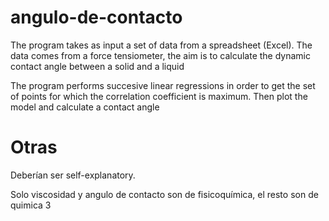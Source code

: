 # angulo-de-contacto
The program takes as input a set of data from a spreadsheet (Excel).
The data comes from a force tensiometer, the aim is to calculate the dynamic contact angle between a solid and a liquid

The program performs succesive linear regressions in order to get the set of points 
for which the correlation coefficient is maximum. Then plot the model and calculate a contact angle

# Otras
Deberían ser self-explanatory.

Solo viscosidad y angulo de contacto son de fisicoquímica, el resto son de quimica 3
